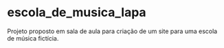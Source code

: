 # escola_de_musica_lapa
Projeto proposto em sala de aula para criação de um site para uma escola de música fictícia.
